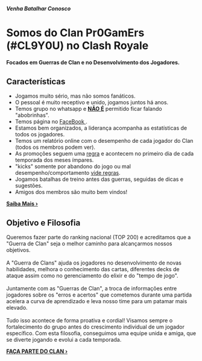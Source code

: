 
##### Venha Batalhar Conosco
<h1>Somos do Clan Pr0GamErs (#CL9Y0U) no Clash Royale</h1>
<h4>Focados em Guerras de Clan e no Desenvolvimento dos Jogadores.</h4>


## Características

* Jogamos muito sério, mas não somos fanáticos.
* O pessoal é muito receptivo e unido, jogamos juntos há anos.
* Temos grupo no whatsapp e <u><strong>NÃO É</strong></u> permitido ficar falando "abobrinhas".
* Temos página no <a href="http://facebook.com.br/pr0gamers"> FaceBook </a>.
* Estamos bem organizados, a liderança acompanha as estatísticas de todos os jogadores.
* Temos um relatório online com o desempenho de cada jogador do Clan (todos os membros podem ver).
* As promoções seguem uma <a href="https://pr0gamers.github.io/pr0gamers/regras/">regra</a> e acontecem no primeiro dia de cada temporada dos meses ímpares.
* "kicks" somente por abandono do jogo ou mal desempenho/comportamento <a href="https://pr0gamers.github.io/pr0gamers/regras/"> vide regras</a>.
* Jogamos batalhas de treino antes das guerras, seguidas de dicas e sugestões.
* Amigos dos membros são muito bem vindos!

**[Saiba Mais ›][1]**

## Objetivo e Filosofia

Queremos fazer parte do ranking nacional (TOP 200) e acreditamos que a "Guerra de Clan" seja o melhor caminho para alcançarmos nossos objetivos. <br><br>
A "Guerra de Clans" ajuda os jogadores no desenvolvimento de novas habilidades, melhora o conhecimento das cartas, diferentes decks de ataque assim como no gerenciamento do elixir e do "tempo de jogo". <br><br>
Juntamente com as "Guerras de Clan", a troca de informações entre jogadores sobre os "erros e acertos" que cometemos durante uma partida acelera a curva de aprendizado e leva nosso time para um patamar mais elevado.<br><br>
Tudo isso acontece de forma proativa e cordial! Visamos sempre o fortalecimento do grupo antes do crescimento individual de um jogador específico. Com esta filosofia, conseguimos uma equipe unida e amiga, que se diverte jogando e evolui a cada temporada.

**[FAÇA PARTE DO CLAN ›][2]**




 [1]: https://pr0gamers.github.io/pr0gamers/sobre/
 [2]: https://pr0gamers.github.io/pr0gamers/regras/faca_parte_do_pr0gamers/
